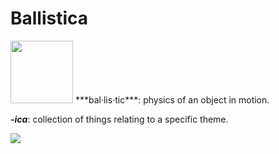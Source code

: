 # Ballistica
<img src="https://files.ballistica.net/ballistica_media/ballistica_logo.png" height="100">
***bal·lis·tic***: physics of an object in motion.

***-ica***: collection of things relating to a specific theme.

![](https://github.com/efroemling/ballistica/workflows/CI/badge.svg)
